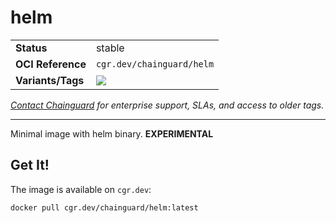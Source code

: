 <!--monopod:start-->
# helm
| | |
| - | - |
| **Status** | stable |
| **OCI Reference** | `cgr.dev/chainguard/helm` |
| **Variants/Tags** | ![](https://storage.googleapis.com/chainguard-images-build-outputs/summary/helm.svg) |

*[Contact Chainguard](https://www.chainguard.dev/chainguard-images) for enterprise support, SLAs, and access to older tags.*

---
<!--monopod:end-->

Minimal image with helm binary. **EXPERIMENTAL**

## Get It!

The image is available on `cgr.dev`:

```
docker pull cgr.dev/chainguard/helm:latest
```

